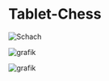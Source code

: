 # Tablet-Chess
![Schach](https://user-images.githubusercontent.com/119625657/228869405-f39d1003-8029-4bdb-b5d4-1b15c4d4191a.png)

![grafik](https://user-images.githubusercontent.com/119625657/228875934-cb417315-2739-4026-96d5-cc11291cd24e.png)

![grafik](https://user-images.githubusercontent.com/119625657/228876899-e14b7695-a3d1-4473-a99a-b62d6a0bd53b.png)
